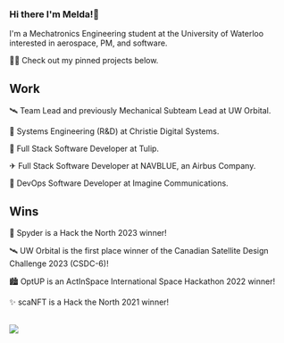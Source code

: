 ### Hi there I'm Melda!👋 

I'm a Mechatronics Engineering student at the University of Waterloo interested in aerospace, PM, and software.

👩‍💻 Check out my pinned projects below.

## Work

🛰️ Team Lead and previously Mechanical Subteam Lead at UW Orbital.

🤖 Systems Engineering (R&D) at Christie Digital Systems.

🌷 Full Stack Software Developer at Tulip.

✈ Full Stack Software Developer at NAVBLUE, an Airbus Company.

📡 DevOps Software Developer at Imagine Communications.

## Wins

🚙 Spyder is a Hack the North 2023 winner!

🛰️ UW Orbital is the first place winner of the Canadian Satellite Design Challenge 2023 (CSDC-6)!

🏙️ OptUP is an ActInSpace International Space Hackathon 2022 winner!

✨ scaNFT is a Hack the North 2021 winner!


<!-- 
📫 Connect with me here: <a href="https://www.linkedin.com/in/meldakiziltan/"><img align="center" src="https://raw.githubusercontent.com/meldakiziltan/meldakiziltan/main/icons/linkedin.svg" alt="icon | LinkedIn" width="21px"/></a>
<a href="https://devpost.com/melkiz2346"><img align="center" src="https://raw.githubusercontent.com/meldakiziltan/meldakiziltan/main/icons/devpost.svg" alt="icon | LinkedIn" width="21px"/></a>
-->

<!--
[![Top Langs](https://github-readme-stats.vercel.app/api/top-langs/?username=meldakiziltan&layout=compact&theme=vue-dark)](https://github.com/anuraghazra/github-readme-stats)
-->
</br>
<img src="https://github-readme-stats.vercel.app/api/top-langs/?username=meldakiziltan&show_icons=true&locale=en&layout=compact&theme=vue-dark" />
